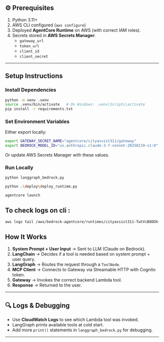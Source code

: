 
## ⚙️ Prerequisites
1. Python 3.11+
2. AWS CLI configured (`aws configure`)
3. Deployed **AgentCore Runtime** on AWS (with correct IAM roles).
4. Secrets stored in **AWS Secrets Manager**:
   - `gateway_url`
   - `token_url`
   - `client_id`
   - `client_secret`

---

##  Setup Instructions

### Install Dependencies
```bash
python -m venv .venv
source .venv/bin/activate   # On Windows: .venv\Scripts\activate
pip install -r requirements.txt
```

### Set Environment Variables

Either export locally:
```bash
export GATEWAY_SECRET_NAME="agentcore/cityassist311/gateway"
export BEDROCK_MODEL_ID="us.anthropic.claude-3-7-sonnet-20250219-v1:0"
```
Or update AWS Secrets Manager with these values.

### Run Locally
```bash
python langgraph_bedrock.py
```
```bash
python .\deploy\deploy_runtime.py  
```
```bash
agentcore launch        
```

## To check logs on cli :
```bash
aws logs tail /aws/bedrock-agentcore/runtimes/cityassist311-TwtVcB8DOk-DEFAULT --since 5m --follow
```

## How It Works
1. **System Prompt + User Input** → Sent to LLM (Claude on Bedrock).
2. **LangChain** → Decides if a tool is needed based on system prompt + user query.
3. **LangGraph** → Routes the request through a `ToolNode`.
4. **MCP Client** → Connects to Gateway via Streamable HTTP with Cognito token.
5. **Gateway** → Invokes the correct backend Lambda tool.
6. **Response** → Returned to the user.

---

## 🔍 Logs & Debugging
- Use **CloudWatch Logs** to see which Lambda tool was invoked.
- LangGraph prints available tools at cold start.
- Add more `print()` statements in `langgraph_bedrock.py` for debugging.

---


